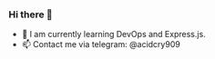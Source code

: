 ### Hi there 👋

- 🔭 I am currently learning DevOps and Express.js.
- 📫 Contact me via telegram: @acidcry909
